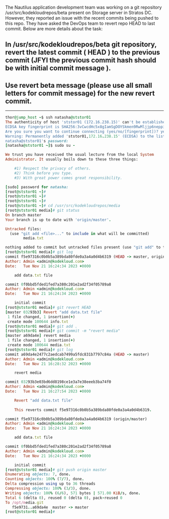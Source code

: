 The Nautilus application development team was working on a git repository /usr/src/kodekloudrepos/beta present on Storage server in Stratos DC. However, they reported an issue with the recent commits being pushed to this repo. They have asked the DevOps team to revert repo HEAD to last commit. Below are more details about the task:


## In /usr/src/kodekloudrepos/beta git repository, revert the latest commit ( HEAD ) to the previous commit (JFYI the previous commit hash should be with initial commit message ).


## Use revert beta message (please use all small letters for commit message) for the new revert commit.

------
```ruby
thor@jump_host ~$ ssh natasha@ststor01
The authenticity of host 'ststor01 (172.16.238.15)' can't be established.
ECDSA key fingerprint is SHA256:3vCwcdHc5x8gIamSgDOYSkmen9RwMljjp6neppinc/Q.
Are you sure you want to continue connecting (yes/no/[fingerprint])? yes
Warning: Permanently added 'ststor01,172.16.238.15' (ECDSA) to the list of known hosts.
natasha@ststor01's password: 
[natasha@ststor01 ~]$ sudo su -

We trust you have received the usual lecture from the local System
Administrator. It usually boils down to these three things:

    #1) Respect the privacy of others.
    #2) Think before you type.
    #3) With great power comes great responsibility.

[sudo] password for natasha: 
[root@ststor01 ~]# 
[root@ststor01 ~]# 
[root@ststor01 ~]# 
[root@ststor01 ~]# cd /usr/src/kodekloudrepos/media
[root@ststor01 media]# git status
On branch master
Your branch is up to date with 'origin/master'.

Untracked files:
  (use "git add <file>..." to include in what will be committed)
        media.txt

nothing added to commit but untracked files present (use "git add" to track)
[root@ststor01 media]# git log
commit f5e97316c0b0b5a389bda80fde0a3a4a0d4b6319 (HEAD -> master, origin/master)
Author: Admin <admin@kodekloud.com>
Date:   Tue Nov 21 16:24:34 2023 +0000

    add data.txt file

commit 0f0bbd5fded1fed7a380c201e2ad2f34f05789a8
Author: Admin <admin@kodekloud.com>
Date:   Tue Nov 21 16:24:34 2023 +0000

    initial commit
[root@ststor01 media]# git revert HEAD
[master 03293b3] Revert "add data.txt file"
 1 file changed, 1 insertion(+)
 create mode 100644 info.txt
[root@ststor01 media]# git add .
[root@ststor01 media]# git commit -m "revert media"
[master a69da4e] revert media
 1 file changed, 1 insertion(+)
 create mode 100644 media.txt
[root@ststor01 media]# git log
commit a69da4e2477c2aedcab7499a5fdc831b7797c84a (HEAD -> master)
Author: Admin <admin@kodekloud.com>
Date:   Tue Nov 21 16:28:32 2023 +0000

    revert media

commit 03293b3e03bd6dd8198ce1e3a7e38eeeb3ba74f0
Author: Admin <admin@kodekloud.com>
Date:   Tue Nov 21 16:27:54 2023 +0000

    Revert "add data.txt file"
    
    This reverts commit f5e97316c0b0b5a389bda80fde0a3a4a0d4b6319.

commit f5e97316c0b0b5a389bda80fde0a3a4a0d4b6319 (origin/master)
Author: Admin <admin@kodekloud.com>
Date:   Tue Nov 21 16:24:34 2023 +0000

    add data.txt file

commit 0f0bbd5fded1fed7a380c201e2ad2f34f05789a8
Author: Admin <admin@kodekloud.com>
Date:   Tue Nov 21 16:24:34 2023 +0000

    initial commit
[root@ststor01 media]# git push origin master
Enumerating objects: 7, done.
Counting objects: 100% (7/7), done.
Delta compression using up to 36 threads
Compressing objects: 100% (3/3), done.
Writing objects: 100% (6/6), 571 bytes | 571.00 KiB/s, done.
Total 6 (delta 0), reused 0 (delta 0), pack-reused 0
To /opt/media.git
   f5e9731..a69da4e  master -> master
[root@ststor01 media]#
```
